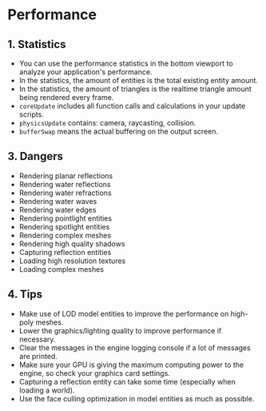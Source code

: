 # Performance

## 1. Statistics

- You can use the performance statistics in the bottom viewport to analyze your application's performance.
- In the statistics, the amount of entities is the total existing entity amount.
- In the statistics, the amount of triangles is the realtime triangle amount being rendered every frame.
- `coreUpdate` includes all function calls and calculations in your update scripts.
- `physicsUpdate` contains: camera, raycasting, collision.
- `bufferSwap` means the actual buffering on the output screen.

## 3. Dangers

- Rendering planar reflections
- Rendering water reflections
- Rendering water refractions
- Rendering water waves
- Rendering water edges
- Rendering pointlight entities
- Rendering spotlight entities
- Rendering complex meshes
- Rendering high quality shadows
- Capturing reflection entities
- Loading high resolution textures
- Loading complex meshes

## 4. Tips

- Make use of LOD model entities to improve the performance on high-poly meshes.
- Lower the graphics/lighting quality to improve performance if necessary.
- Clear the messages in the engine logging console if a lot of messages are printed.
- Make sure your GPU is giving the maximum computing power to the engine, so check your graphics card settings.
- Capturing a reflection entity can take some time (especially when loading a world).
- Use the face culling optimization in model entities as much as possible.
